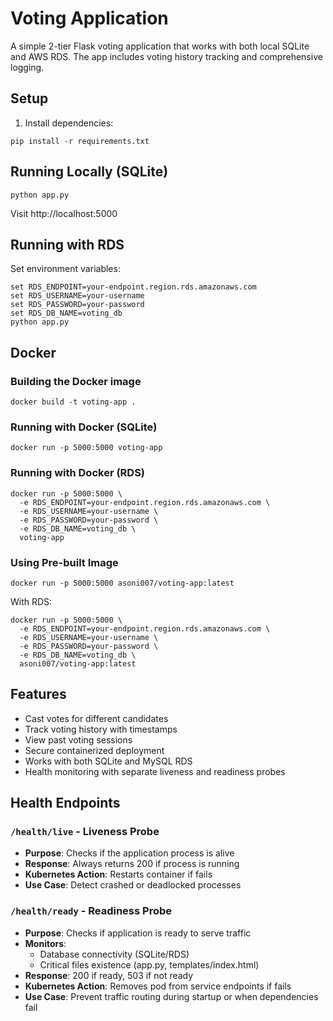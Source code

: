 # Voting Application

A simple 2-tier Flask voting application that works with both local SQLite and AWS RDS. The app includes voting history tracking and comprehensive logging.

## Setup

1. Install dependencies:
```
pip install -r requirements.txt
```

## Running Locally (SQLite)

```
python app.py
```
Visit http://localhost:5000

## Running with RDS

Set environment variables:
```
set RDS_ENDPOINT=your-endpoint.region.rds.amazonaws.com
set RDS_USERNAME=your-username
set RDS_PASSWORD=your-password
set RDS_DB_NAME=voting_db
python app.py
```

## Docker

### Building the Docker image
```
docker build -t voting-app .
```

### Running with Docker (SQLite)
```
docker run -p 5000:5000 voting-app
```

### Running with Docker (RDS)
```
docker run -p 5000:5000 \
  -e RDS_ENDPOINT=your-endpoint.region.rds.amazonaws.com \
  -e RDS_USERNAME=your-username \
  -e RDS_PASSWORD=your-password \
  -e RDS_DB_NAME=voting_db \
  voting-app
```

### Using Pre-built Image
```
docker run -p 5000:5000 asoni007/voting-app:latest
```

With RDS:
```
docker run -p 5000:5000 \
  -e RDS_ENDPOINT=your-endpoint.region.rds.amazonaws.com \
  -e RDS_USERNAME=your-username \
  -e RDS_PASSWORD=your-password \
  -e RDS_DB_NAME=voting_db \
  asoni007/voting-app:latest
```

## Features

- Cast votes for different candidates
- Track voting history with timestamps
- View past voting sessions
- Secure containerized deployment
- Works with both SQLite and MySQL RDS
- Health monitoring with separate liveness and readiness probes

## Health Endpoints

### `/health/live` - Liveness Probe
- **Purpose**: Checks if the application process is alive
- **Response**: Always returns 200 if process is running
- **Kubernetes Action**: Restarts container if fails
- **Use Case**: Detect crashed or deadlocked processes

### `/health/ready` - Readiness Probe
- **Purpose**: Checks if application is ready to serve traffic
- **Monitors**:
  - Database connectivity (SQLite/RDS)
  - Critical files existence (app.py, templates/index.html)
- **Response**: 200 if ready, 503 if not ready
- **Kubernetes Action**: Removes pod from service endpoints if fails
- **Use Case**: Prevent traffic routing during startup or when dependencies fail



